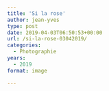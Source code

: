 ```yaml
---
title: 'Si la rose'
author: jean-yves
type: post
date: 2019-04-03T06:50:53+00:00
url: /si-la-rose-03042019/
categories:
  - Photographie
years:
  - 2019
format: image

---
```

